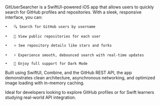 GitUserSearcher is a SwiftUI-powered iOS app that allows users to quickly search for GitHub profiles and repositories. With a sleek, responsive interface, you can:


	•	🔍 Search for GitHub users by username

	•	📂 View public repositories for each user

	•	⭐ See repository details like stars and forks
 
	•	⚡️ Experience smooth, debounced search with real-time updates
 
	•	🌙 Enjoy full support for Dark Mode
 

Built using SwiftUI, Combine, and the GitHub REST API, the app demonstrates clean architecture, asynchronous networking, and optimized image loading with in-memory caching.

Ideal for developers looking to explore GitHub profiles or for Swift learners studying real-world API integration.
